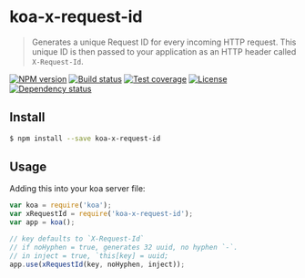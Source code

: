 # koa-x-request-id

> Generates a unique Request ID for every incoming HTTP request.
> This unique ID is then passed to your application as an HTTP header called `X-Request-Id`.

[![NPM version][npm-img]][npm-url]
[![Build status][travis-img]][travis-url]
[![Test coverage][coveralls-img]][coveralls-url]
[![License][license-img]][license-url]
[![Dependency status][david-img]][david-url]

## Install

```sh
$ npm install --save koa-x-request-id
```

## Usage

Adding this into your koa server file:

```js
var koa = require('koa');
var xRequestId = require('koa-x-request-id');
var app = koa();

// key defaults to `X-Request-Id`
// if noHyphen = true, generates 32 uuid, no hyphen `-`.
// in inject = true, `this[key] = uuid;
app.use(xRequestId(key, noHyphen, inject));

```

[npm-img]: https://img.shields.io/npm/v/koa-x-request-id.svg?style=flat-square
[npm-url]: https://npmjs.org/package/koa-x-request-id
[travis-img]: https://img.shields.io/travis/koa-modules/x-request-id.svg?style=flat-square
[travis-url]: https://travis-ci.org/koa-modules/x-request-id
[coveralls-img]: https://img.shields.io/coveralls/koa-modules/x-request-id.svg?style=flat-square
[coveralls-url]: https://coveralls.io/r/koa-modules/x-request-id?branch=master
[license-img]: https://img.shields.io/badge/license-MIT-green.svg?style=flat-square
[license-url]: LICENSE
[david-img]: https://img.shields.io/david/koa-modules/x-request-id.svg?style=flat-square
[david-url]: https://david-dm.org/koa-modules/x-request-id